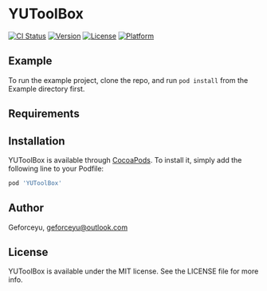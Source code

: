 # YUToolBox

[![CI Status](https://img.shields.io/travis/Geforceyu/YUToolBox.svg?style=flat)](https://travis-ci.org/Geforceyu/YUToolBox)
[![Version](https://img.shields.io/cocoapods/v/YUToolBox.svg?style=flat)](https://cocoapods.org/pods/YUToolBox)
[![License](https://img.shields.io/cocoapods/l/YUToolBox.svg?style=flat)](https://cocoapods.org/pods/YUToolBox)
[![Platform](https://img.shields.io/cocoapods/p/YUToolBox.svg?style=flat)](https://cocoapods.org/pods/YUToolBox)

## Example

To run the example project, clone the repo, and run `pod install` from the Example directory first.

## Requirements

## Installation

YUToolBox is available through [CocoaPods](https://cocoapods.org). To install
it, simply add the following line to your Podfile:

```ruby
pod 'YUToolBox'
```

## Author

Geforceyu, geforceyu@outlook.com

## License

YUToolBox is available under the MIT license. See the LICENSE file for more info.
